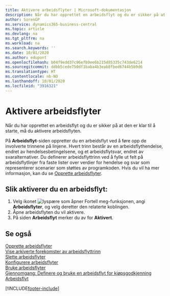 ```yaml
---
title: Aktivere arbeidsflyter | Microsoft-dokumentasjon
description: Når du har opprettet en arbeidsflyt og du er sikker på at den er klar til å starte, må du aktivere arbeidsflyten.
author: SorenGP
ms.service: dynamics365-business-central
ms.topic: article
ms.devlang: na
ms.tgt_pltfrm: na
ms.workload: na
ms.search.keywords: ''
ms.date: 10/01/2020
ms.author: edupont
ms.openlocfilehash: b04f9edd37c96efb9ee6b215d85335c743de6214
ms.sourcegitcommit: ddbb5cede750df1baba4b3eab8fbed6744b5b9d6
ms.translationtype: HT
ms.contentlocale: nb-NO
ms.lasthandoff: 10/01/2020
ms.locfileid: "3916321"
---
```

# <a name="enable-workflows"></a>Aktivere arbeidsflyter
Når du har opprettet en arbeidsflyt og du er sikker på at den er klar til å starte, må du aktivere arbeidsflyten.  

 På **Arbeidsflyt**-siden oppretter du en arbeidsflyt ved å føre opp de involverte trinnene på linjene. Hvert trinn består av en arbeidsflythendelse, endret av hendelsesbetingelsene, og et arbeidsflytsvar, endret av svaralternativer. Du definerer arbeidsflyttrinn ved å fylle ut felt på arbeidsflytlinjer fra faste lister over verdier for hendelse og svar som representerer scenarier som støttes av programkoden. Hvis du vil ha mer informasjon, kan du se [Opprette arbeidsflyter](across-how-to-create-workflows.md).  

## <a name="to-enable-a-workflow"></a>Slik aktiverer du en arbeidsflyt:  
1.  Velg ikonet ![lyspære som åpner Fortell meg-funksjonen](media/ui-search/search_small.png "Fortell hva du vil gjøre"), angi **Arbeidsflyter**, og velg deretter den relaterte koblingen.  
2.  Åpne arbeidsflyten du vil aktivere.  
3.  På siden **Arbeidsflyt** merker du av for **Aktivert**.  

## <a name="see-also"></a>Se også  
 [Opprette arbeidsflyter](across-how-to-create-workflows.md)   
 [Vise arkiverte forekomster av arbeidsflyttrinn](across-how-to-view-archived-workflow-step-instances.md)   
 [Slette arbeidsflyter](across-how-to-delete-workflows.md)   
 [Konfigurere arbeidsflyter](across-set-up-workflows.md)   
 [Bruke arbeidsflyter](across-use-workflows.md)   
 [Gjennomgang: Definere og bruke en arbeidsflyt for kjøpsgodkjenning](walkthrough-setting-up-and-using-a-purchase-approval-workflow.md)   
 [Arbeidsflyt](across-workflow.md)   


[!INCLUDE[footer-include](includes/footer-banner.md)]